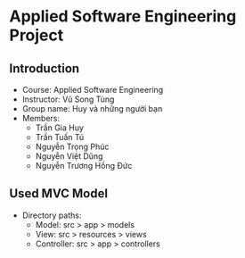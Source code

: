 # Applied Software Engineering Project

## Introduction

-   Course: Applied Software Engineering
-   Instructor: Vũ Song Tùng
-   Group name: Huy và những người bạn
-   Members:
    -   Trần Gia Huy
    -   Trần Tuấn Tú
    -   Nguyễn Trọng Phúc
    -   Nguyễn Việt Dũng
    -   Nguyễn Trương Hồng Đức

## Used MVC Model

-   Directory paths:
    -   Model: src > app > models
    -   View: src > resources > views
    -   Controller: src > app > controllers
